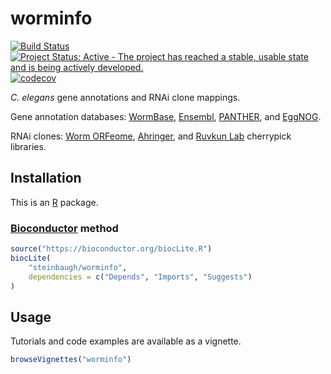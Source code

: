 # worminfo

[![Build Status](https://travis-ci.org/steinbaugh/worminfo.svg?branch=master)](https://travis-ci.org/steinbaugh/worminfo)
[![Project Status: Active - The project has reached a stable, usable state and is being actively developed.](http://www.repostatus.org/badges/latest/active.svg)](http://www.repostatus.org/#active)
[![codecov](https://codecov.io/gh/steinbaugh/worminfo/branch/master/graph/badge.svg)](https://codecov.io/gh/steinbaugh/worminfo)

*C. elegans* gene annotations and RNAi clone mappings.

Gene annotation databases: [WormBase][], [Ensembl][], [PANTHER][], and [EggNOG][].

RNAi clones: [Worm ORFeome](http://worfdb.dfci.harvard.edu), [Ahringer](http://www.us.lifesciences.sourcebioscience.com/clone-products/non-mammalian/c-elegans/c-elegans-rnai-library/), and [Ruvkun Lab][] cherrypick libraries.


## Installation

This is an [R][] package.

### [Bioconductor][] method

```r
source("https://bioconductor.org/biocLite.R")
biocLite(
    "steinbaugh/worminfo",
    dependencies = c("Depends", "Imports", "Suggests")
)
```


## Usage

Tutorials and code examples are available as a vignette.

```r
browseVignettes("worminfo")
```


[Bioconductor]: https://bioconductor.org
[devtools]: https://cran.r-project.org/package=devtools
[EggNOG]: http://eggnogdb.embl.de
[Ensembl]: http://www.ensembl.org/Caenorhabditis_elegans
[PANTHER]: http://pantherdb.org
[R]: https://www.r-project.org
[Ruvkun Lab]: https://molbio.mgh.harvard.edu/laboratories/ruvkun
[WormBase]: http://www.wormbase.org
